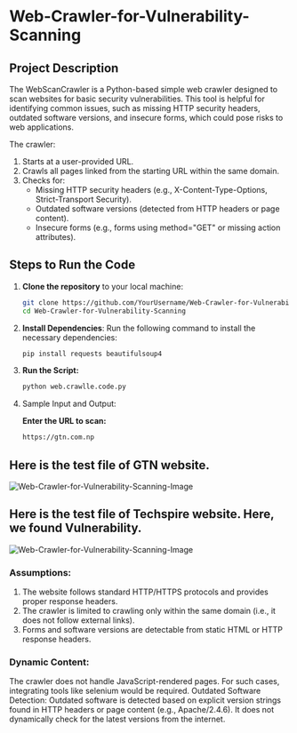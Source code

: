 # Web-Crawler-for-Vulnerability-Scanning


## Project Description
The WebScanCrawler is a Python-based simple web crawler designed to scan websites for basic security vulnerabilities. This tool is helpful for identifying common issues, such as missing HTTP security headers, outdated software versions, and insecure forms, which could pose risks to web applications.

The crawler:

1. Starts at a user-provided URL.
2. Crawls all pages linked from the starting URL within the same domain.
3. Checks for:
    - Missing HTTP security headers (e.g., X-Content-Type-Options, Strict-Transport   Security).
    - Outdated software versions (detected from HTTP headers or page content).
    - Insecure forms (e.g., forms using method="GET" or missing action attributes).

## Steps to Run the Code
1. **Clone the repository** to your local machine:
   ```bash
   git clone https://github.com/YourUsername/Web-Crawler-for-Vulnerability-Scanning.git
   cd Web-Crawler-for-Vulnerability-Scanning
2. **Install Dependencies**:
   Run the following command to install the necessary dependencies:
   ```bash
   pip install requests beautifulsoup4

3. **Run the Script:** 
   ```bash
   python web.crawlle.code.py

4. Sample Input and Output:
   
   **Enter the URL to scan:**
   ```markdown
   https://gtn.com.np
## **Here is the test file of GTN website.**


<img src="https://github.com/BisalDangol/Web-Crawler-for-Vulnerability-Scanning/blob/main/Scanning%20reasult%20of%20GTN.png" alt="Web-Crawler-for-Vulnerability-Scanning-Image" >


## **Here is the test file of Techspire website.** Here, we found Vulnerability.

<img src="https://github.com/BisalDangol/Web-Crawler-for-Vulnerability-Scanning/blob/main/vernuval%20found%20sample.png" alt="Web-Crawler-for-Vulnerability-Scanning-Image" >



### Assumptions:

1. The website follows standard HTTP/HTTPS protocols and provides proper response headers.
2. The crawler is limited to crawling only within the same domain (i.e., it does not follow external links).
3. Forms and software versions are detectable from static HTML or HTTP response headers.

### Dynamic Content:

The crawler does not handle JavaScript-rendered pages. For such cases, integrating tools like selenium would be required.
Outdated Software Detection:
Outdated software is detected based on explicit version strings found in HTTP headers or page content (e.g., Apache/2.4.6).
It does not dynamically check for the latest versions from the internet.



##
